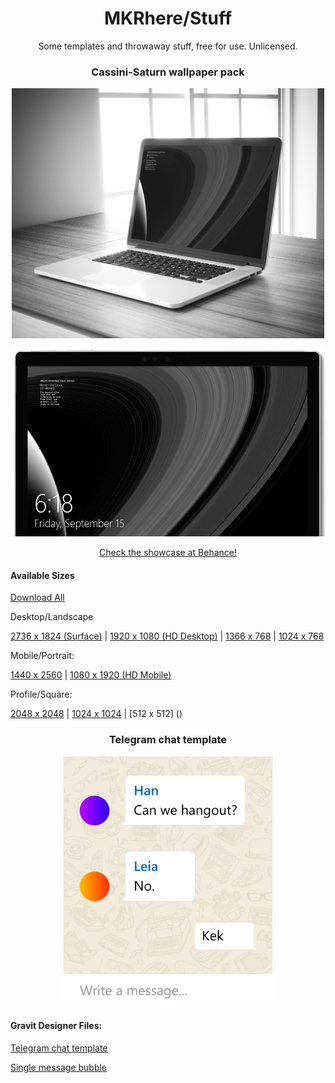 <h1 align=center>MKRhere/Stuff</h1>

<p align=center>Some templates and throwaway stuff, free for use. Unlicensed.</p>

<h3 align=center>Cassini-Saturn wallpaper pack</h3>

<p  align=center>
<img alt="Cassini-Saturn" src="img/cassini/cassini-macbook.jpg" height=400px />
</p>
<p  align=center>
<img alt="Cassini-Saturn-Surface" src="img/cassini/cassini-surface.jpg" height=300px />
</p>

<p  align=center><a href="https://www.behance.net/gallery/56777859/CassiniSaturn-wallpaper-pack">Check the showcase at Behance!</a></p>

#### Available Sizes

[Download All](https://github.com/MKRhere/stuff/releases/tag/cassini.saturn)

Desktop/Landscape

[2736 x 1824 (Surface)](https://github.com/MKRhere/stuff/blob/telegram.chat/img/cassini/Nevertheless.it.moves.2736.1824.landscape.surfacepro.png) | [1920 x 1080 (HD Desktop)](https://github.com/MKRhere/stuff/blob/telegram.chat/img/cassini/Nevertheless.it.moves.1920.1080.landscape.png) | [1366 x 768](https://github.com/MKRhere/stuff/blob/telegram.chat/img/cassini/Nevertheless.it.moves.1366.768.landscape.png) | [1024 x 768](https://github.com/MKRhere/stuff/blob/telegram.chat/img/cassini/Nevertheless.it.moves.1024.768.landscape.png)

Mobile/Portrait:

[1440 x 2560](https://github.com/MKRhere/stuff/blob/telegram.chat/img/cassini/Nevertheless.it.moves.1440.2560.portrait.mobile.png) | [1080 x 1920 (HD Mobile)](https://github.com/MKRhere/stuff/blob/telegram.chat/img/cassini/Nevertheless.it.moves.1080.1920.portrait.png)

Profile/Square:

[2048 x 2048]() | [1024 x 1024]() | [512 x 512] ()

<h3 align=center>Telegram chat template</h3>

<p  align=center>
<img alt="Telegram chat" src="img/Telegram-chat.jpeg" height=400px />
</p>

#### Gravit Designer Files:

[Telegram chat template](https://github.com/MKRhere/stuff/blob/master/templates/Telegram%20chat.gvdesign)

[Single message bubble](https://github.com/MKRhere/stuff/blob/master/templates/Telegram%20message%20bubble.gvdesign)